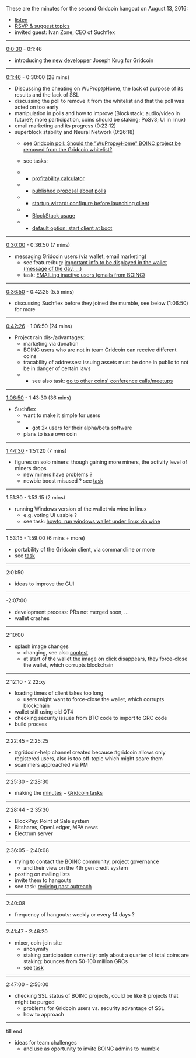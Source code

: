 These are the minutes for the second Gridcoin hangout on August 13, 2016:
* [listen](https://soundcloud.com/gridcoin-community-hangouts/gridcoin-hangout-002)
* [RSVP & suggest topics](https://steemit.com/beyondbitcoin/@cm-steem/gridcoin-hangout-002-rsvp-and-suggest-topics)
* invited guest: Ivan Zone, CEO of Suchflex


***

[0:0:30](https://soundcloud.com/gridcoin-community-hangouts/gridcoin-hangout-002#t=0:30) - 0:1:46 
* introducing the [new developper](https://steemit.com/gridcoin/@fkinglag/officially-gridcoin-gains-another-paid-developer-with-experience-and-expertise-in-c-to-help-progress-wallet) Joseph Krug for Gridcoin

***

[0:1:46](https://soundcloud.com/gridcoin-community-hangouts/gridcoin-hangout-002#t=1:46) - 0:30:00 (28 mins)
* Discussing the cheating on WuProp@Home, the lack of purpose of its results and the lack of SSL
* discussing the poll to remove it from the whitelist and that the poll was acted on too early
* manipulation in polls and how to improve (Blockstack; audio/video in future?; more participation, coins should be staking; PoSv3; UI in linux)
* email marketing and its progress (0:22:12)
* superblock stability and Neural Network (0:26:18)
  * see [Gridcoin poll: Should the "WuProp@Home" BOINC project be removed from the Gridcoin whitelist?](https://steemit.com/gridcoin/@cm-steem/gridcoin-poll-should-the-wuprop-home-boinc-project-be-removed-from-the-gridcoin-whitelist)
  * see tasks: 
  
  * * [profitability calculator](https://github.com/Erkan-Yilmaz/Gridcoin-tasks/issues/16)
  
  * * [published proposal about polls](https://github.com/Erkan-Yilmaz/Gridcoin-tasks/issues/17)
  
  * * [startup wizard: configure before launching client](https://github.com/Erkan-Yilmaz/Gridcoin-tasks/issues/18)
  
  * * [BlockStack usage](https://github.com/Erkan-Yilmaz/Gridcoin-tasks/issues/19)
  
  * * [default option: start client at boot](https://github.com/Erkan-Yilmaz/Gridcoin-tasks/issues/20)
  
***

[0:30:00](https://soundcloud.com/gridcoin-community-hangouts/gridcoin-hangout-002#t=30:00) - 0:36:50 (7 mins)
* messaging Gridcoin users (via wallet, email marketing)
  * see feature/bug: [important info to be displayed in the wallet (message of the day, ...)](https://github.com/gridcoin/Gridcoin-Research/issues/114)
  * task: [EMAILing inactive users (emails from BOINC)](https://github.com/Erkan-Yilmaz/Gridcoin-tasks/issues/10)

***

[0:36:50](https://soundcloud.com/gridcoin-community-hangouts/gridcoin-hangout-002#t=36:50) - 0:42:25 (5.5 mins)
* discussing Suchflex before they joined the mumble, see below (1:06:50) for more

***

[0:42:26](https://soundcloud.com/gridcoin-community-hangouts/gridcoin-hangout-002#t=42:26) - 1:06:50 (24 mins)
* Project rain dis-/advantages:
  * marketing via donation
  * BOINC users who are not in team Gridcoin can receive different coins
  * tracability of addresses: issuing assets must be done in public to not be in danger of certain laws
  * * see also task: [go to other coins' conference calls/meetups](https://github.com/Erkan-Yilmaz/Gridcoin-tasks/issues/21)
  
***

[1:06:50](https://soundcloud.com/gridcoin-community-hangouts/gridcoin-hangout-002#t=1:06:50) - 1:43:30 (36 mins)
* Suchflex
  * want to make it simple for users
  * * got 2k users for their alpha/beta software
  * plans to isse own coin

***

[1:44:30](https://soundcloud.com/gridcoin-community-hangouts/gridcoin-hangout-002#t=1:44:30) - 1:51:20 (7 mins)
* figures on solo miners: though gaining more miners, the activity level of miners drops
  * new miners have problems ?
  * newbie boost misused ? see [task](https://github.com/Erkan-Yilmaz/Gridcoin-tasks/issues/46)

***

1:51:30 - 1:53:15 (2 mins)
* running Windows version of the wallet via wine in linux
  * e.g. voting UI usable ?
  * see task: [howto: run windows wallet under linux via wine](https://github.com/Erkan-Yilmaz/Gridcoin-tasks/issues/49)

***

1:53:15 - 1:59:00 (6 mins + more)
* portability of the Gridcoin client, via commandline or more
* see [task](https://github.com/Erkan-Yilmaz/Gridcoin-tasks/issues/4)

***

2:01:50
* ideas to improve the GUI 

***

-2:07:00
* development process: PRs not merged soon, ...
* wallet crashes

***

2:10:00
* splash image changes
  * changing, see also [contest](https://cryptocointalk.com/topic/49361-contest-create-a-new-wallet-splash-image/)
  * at start of the wallet the image on click disappears, they force-close the wallet, which corrupts blockchain

***

2:12:10 - 2:22:xy
* loading times of client takes too long
  * users might want to force-close the wallet, which corrupts blockchain
* wallet still using old QT4
* checking security issues from BTC code to import to GRC code
* build process

***

2:22:45 - 2:25:25
* #gridcoin-help channel created because #gridcoin allows only registered users, also is too off-topic which might scare them
* scammers approached via PM

***

2:25:30 - 2:28:30
* making the [minutes](https://github.com/Erkan-Yilmaz/Gridcoin-hangout-minutes) + [Gridcoin tasks](https://github.com/Erkan-Yilmaz/Gridcoin-tasks)

***

2:28:44 - 2:35:30
* BlockPay: Point of Sale system
* Bitshares, OpenLedger, MPA news
* Electrum server

***

2:36:05 - 2:40:08
* trying to contact the BOINC community, project governance
  * and their view on the 4th gen credit system
* posting on mailing lists
* invite them to hangouts
* see task: [reviving past outreach](https://github.com/Erkan-Yilmaz/Gridcoin-tasks/issues/48)

***

2:40:08
* frequency of hangouts: weekly or every 14 days ?

***

2:41:47 - 2:46:20
* mixer, coin-join site
  * anonymity
  * staking participation currently: only about a quarter of total coins are staking: bounces from 50-100 million GRCs
  * see [task](https://github.com/Erkan-Yilmaz/Gridcoin-tasks/issues/47)

***

2:47:00 - 2:56:00
* checking SSL status of BOINC projects, could be like 8 projects that might be purged
  * problems for Gridcoin users vs. security advantage of SSL
  * how to approach

***

till end
* ideas for team challenges
  * and use as oportunity to invite BOINC admins to mumble
